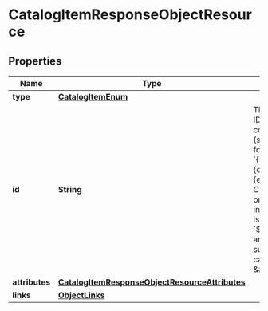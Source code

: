 # CatalogItemResponseObjectResource

## Properties
Name | Type | Description | Notes
------------ | ------------- | ------------- | -------------
**type** | [**CatalogItemEnum**](CatalogItemEnum.md) |  | 
**id** | **String** | The catalog item ID is a compound ID (string), with format: &#x60;{integration}:::{catalog}:::{external_id}&#x60;. Currently, the only supported integration type is &#x60;$custom&#x60;, and the only supported catalog is &#x60;$default&#x60;. | 
**attributes** | [**CatalogItemResponseObjectResourceAttributes**](CatalogItemResponseObjectResourceAttributes.md) |  | 
**links** | [**ObjectLinks**](ObjectLinks.md) |  | 
